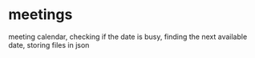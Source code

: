 # meetings
meeting calendar, checking if the date is busy, finding the next available date, storing files in json
